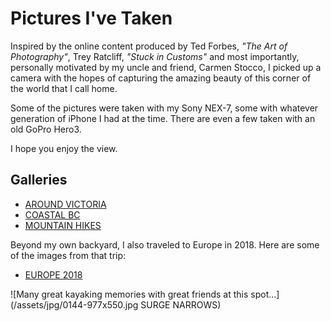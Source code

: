 # Pictures I've Taken

Inspired by the online content produced by Ted Forbes, _"The Art of Photography"_,
Trey Ratcliff, _"Stuck in Customs"_ and most importantly, personally motivated by
my uncle and friend, Carmen Stocco, I picked up a camera with the hopes of
capturing the amazing beauty of this corner of the world that I call home.

Some of the pictures were taken with my Sony NEX-7, some with whatever generation
of iPhone I had at the time.  There are even a few taken with an old GoPro Hero3.

I hope you enjoy the view.

## Galleries

<ul class="gallerylist">
 <li><a href="around-victoria">AROUND VICTORIA</a></li>
 <li><a href="coastal-british-columbia">COASTAL BC</a></li>
 <li><a href="mountains">MOUNTAIN HIKES</a></li>
</ul>  

Beyond my own backyard, I also traveled to Europe in 2018.
Here are some of the images from that trip:

<ul class="gallerylist">
 <li><a href="europe-2018">EUROPE 2018</a></li>
</ul>  

![Many great kayaking memories with great friends at this spot...](/assets/jpg/0144-977x550.jpg SURGE NARROWS)


